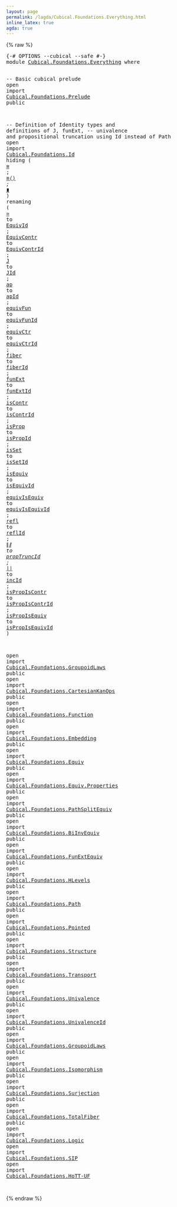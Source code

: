 ```yaml
---
layout: page
permalink: /lagda/Cubical.Foundations.Everything.html
inline_latex: true
agda: true
---
```

<body>
{% raw %}
<pre class="Agda">
<a id="1" class="Symbol">{-#</a> <a id="5" class="Keyword">OPTIONS</a> <a id="13" class="Pragma">--cubical</a> <a id="23" class="Pragma">--safe</a> <a id="30" class="Symbol">#-}</a>
<a id="34" class="Keyword">module</a> <a id="41" href="Cubical.Foundations.Everything.html" class="Module">Cubical.Foundations.Everything</a> <a id="72" class="Keyword">where</a>

<a id="79" class="Comment">-- Basic cubical prelude</a>
<a id="104" class="Keyword">open</a> <a id="109" class="Keyword">import</a> <a id="116" href="Cubical.Foundations.Prelude.html" class="Module">Cubical.Foundations.Prelude</a> <a id="144" class="Keyword">public</a>

<a id="152" class="Comment">-- Definition of Identity types and definitions of J, funExt,</a>
<a id="214" class="Comment">-- univalence and propositional truncation using Id instead of Path</a>
<a id="282" class="Keyword">open</a> <a id="287" class="Keyword">import</a> <a id="294" href="Cubical.Foundations.Id.html" class="Module">Cubical.Foundations.Id</a>
  <a id="319" class="Keyword">hiding</a> <a id="326" class="Symbol">(</a> <a id="328" href="Cubical.Core.Id.html#1063" class="Function Operator">_≡_</a> <a id="332" class="Symbol">;</a> <a id="334" href="Cubical.Foundations.Id.html#2986" class="Function Operator">_≡⟨_⟩_</a> <a id="341" class="Symbol">;</a> <a id="343" href="Cubical.Foundations.Id.html#3057" class="Function Operator">_∎</a> <a id="346" class="Symbol">)</a>
  <a id="350" class="Keyword">renaming</a> <a id="359" class="Symbol">(</a> <a id="361" href="Cubical.Foundations.Id.html#4632" class="Function Operator">_≃_</a>           <a id="375" class="Symbol">to</a> <a id="_≃_"></a><a id="378" href="Cubical.Foundations.Everything.html#378" class="Function Operator">EquivId</a>
           <a id="397" class="Symbol">;</a> <a id="399" href="Cubical.Foundations.Id.html#9046" class="Function">EquivContr</a>    <a id="413" class="Symbol">to</a> <a id="EquivContr"></a><a id="416" href="Cubical.Foundations.Everything.html#416" class="Function">EquivContrId</a>
           <a id="440" class="Symbol">;</a> <a id="442" href="Cubical.Foundations.Id.html#2136" class="Function">J</a>             <a id="456" class="Symbol">to</a> <a id="459" href="Cubical.Foundations.Everything.html#459" class="Function">JId</a>
           <a id="474" class="Symbol">;</a> <a id="476" href="Cubical.Foundations.Id.html#2757" class="Function">ap</a>            <a id="490" class="Symbol">to</a> <a id="ap"></a><a id="493" href="Cubical.Foundations.Everything.html#493" class="Function">apId</a>
           <a id="509" class="Symbol">;</a> <a id="511" href="Cubical.Foundations.Id.html#4725" class="Function">equivFun</a>      <a id="525" class="Symbol">to</a> <a id="equivFun"></a><a id="528" href="Cubical.Foundations.Everything.html#528" class="Function">equivFunId</a>
           <a id="550" class="Symbol">;</a> <a id="552" href="Cubical.Foundations.Id.html#4878" class="Function">equivCtr</a>      <a id="566" class="Symbol">to</a> <a id="equivCtr"></a><a id="569" href="Cubical.Foundations.Everything.html#569" class="Function">equivCtrId</a>
           <a id="591" class="Symbol">;</a> <a id="593" href="Cubical.Foundations.Id.html#4163" class="Function">fiber</a>          <a id="608" class="Symbol">to</a> <a id="fiber"></a><a id="611" href="Cubical.Foundations.Everything.html#611" class="Function">fiberId</a>
           <a id="630" class="Symbol">;</a> <a id="632" href="Cubical.Foundations.Id.html#3986" class="Function">funExt</a>        <a id="646" class="Symbol">to</a> <a id="funExt"></a><a id="649" href="Cubical.Foundations.Everything.html#649" class="Function">funExtId</a>
           <a id="669" class="Symbol">;</a> <a id="671" href="Cubical.Foundations.Id.html#4280" class="Function">isContr</a>       <a id="685" class="Symbol">to</a> <a id="isContr"></a><a id="688" href="Cubical.Foundations.Everything.html#688" class="Function">isContrId</a>
           <a id="709" class="Symbol">;</a> <a id="711" href="Cubical.Foundations.Id.html#4344" class="Function">isProp</a>        <a id="725" class="Symbol">to</a> <a id="isProp"></a><a id="728" href="Cubical.Foundations.Everything.html#728" class="Function">isPropId</a>
           <a id="748" class="Symbol">;</a> <a id="750" href="Cubical.Foundations.Id.html#4399" class="Function">isSet</a>         <a id="764" class="Symbol">to</a> <a id="isSet"></a><a id="767" href="Cubical.Foundations.Everything.html#767" class="Function">isSetId</a>
           <a id="786" class="Symbol">;</a> <a id="788" href="Cubical.Foundations.Id.html#4468" class="Record">isEquiv</a>       <a id="802" class="Symbol">to</a> <a id="isEquiv"></a><a id="805" href="Cubical.Foundations.Everything.html#805" class="Record">isEquivId</a>
           <a id="826" class="Symbol">;</a> <a id="828" href="Cubical.Foundations.Id.html#4788" class="Function">equivIsEquiv</a>  <a id="842" class="Symbol">to</a> <a id="equivIsEquiv"></a><a id="845" href="Cubical.Foundations.Everything.html#845" class="Function">equivIsEquivId</a>
           <a id="871" class="Symbol">;</a> <a id="873" href="Cubical.Foundations.Id.html#1974" class="Function">refl</a>           <a id="888" class="Symbol">to</a> <a id="refl"></a><a id="891" href="Cubical.Foundations.Everything.html#891" class="Function">reflId</a>
           <a id="909" class="Symbol">;</a> <a id="911" href="Cubical.HITs.PropositionalTruncation.Base.html#259" class="Datatype Operator">∥_∥</a>           <a id="925" class="Symbol">to</a> <a id="Base.∥_∥"></a><a id="928" href="Cubical.Foundations.Everything.html#928" class="Datatype Operator">propTruncId</a>
           <a id="951" class="Symbol">;</a> <a id="953" href="Cubical.HITs.PropositionalTruncation.Base.html#297" class="InductiveConstructor Operator">∣_∣</a>           <a id="967" class="Symbol">to</a> <a id="Base.∥_∥.∣_∣"></a><a id="970" href="Cubical.Foundations.Everything.html#970" class="InductiveConstructor Operator">incId</a>
           <a id="987" class="Symbol">;</a> <a id="989" href="Cubical.Foundations.Id.html#7152" class="Function">isPropIsContr</a> <a id="1003" class="Symbol">to</a> <a id="isPropIsContr"></a><a id="1006" href="Cubical.Foundations.Everything.html#1006" class="Function">isPropIsContrId</a>
           <a id="1033" class="Symbol">;</a> <a id="1035" href="Cubical.Foundations.Id.html#7862" class="Function">isPropIsEquiv</a> <a id="1049" class="Symbol">to</a> <a id="isPropIsEquiv"></a><a id="1052" href="Cubical.Foundations.Everything.html#1052" class="Function">isPropIsEquivId</a>
           <a id="1079" class="Symbol">)</a>

<a id="1082" class="Keyword">open</a> <a id="1087" class="Keyword">import</a> <a id="1094" href="Cubical.Foundations.GroupoidLaws.html" class="Module">Cubical.Foundations.GroupoidLaws</a> <a id="1127" class="Keyword">public</a>
<a id="1134" class="Keyword">open</a> <a id="1139" class="Keyword">import</a> <a id="1146" href="Cubical.Foundations.CartesianKanOps.html" class="Module">Cubical.Foundations.CartesianKanOps</a> <a id="1182" class="Keyword">public</a>
<a id="1189" class="Keyword">open</a> <a id="1194" class="Keyword">import</a> <a id="1201" href="Cubical.Foundations.Function.html" class="Module">Cubical.Foundations.Function</a> <a id="1230" class="Keyword">public</a>
<a id="1237" class="Keyword">open</a> <a id="1242" class="Keyword">import</a> <a id="1249" href="Cubical.Foundations.Embedding.html" class="Module">Cubical.Foundations.Embedding</a> <a id="1279" class="Keyword">public</a>
<a id="1286" class="Keyword">open</a> <a id="1291" class="Keyword">import</a> <a id="1298" href="Cubical.Foundations.Equiv.html" class="Module">Cubical.Foundations.Equiv</a> <a id="1324" class="Keyword">public</a>
<a id="1331" class="Keyword">open</a> <a id="1336" class="Keyword">import</a> <a id="1343" href="Cubical.Foundations.Equiv.Properties.html" class="Module">Cubical.Foundations.Equiv.Properties</a> <a id="1380" class="Keyword">public</a>
<a id="1387" class="Keyword">open</a> <a id="1392" class="Keyword">import</a> <a id="1399" href="Cubical.Foundations.PathSplitEquiv.html" class="Module">Cubical.Foundations.PathSplitEquiv</a> <a id="1434" class="Keyword">public</a>
<a id="1441" class="Keyword">open</a> <a id="1446" class="Keyword">import</a> <a id="1453" href="Cubical.Foundations.BiInvEquiv.html" class="Module">Cubical.Foundations.BiInvEquiv</a> <a id="1484" class="Keyword">public</a>
<a id="1491" class="Keyword">open</a> <a id="1496" class="Keyword">import</a> <a id="1503" href="Cubical.Foundations.FunExtEquiv.html" class="Module">Cubical.Foundations.FunExtEquiv</a> <a id="1535" class="Keyword">public</a>
<a id="1542" class="Keyword">open</a> <a id="1547" class="Keyword">import</a> <a id="1554" href="Cubical.Foundations.HLevels.html" class="Module">Cubical.Foundations.HLevels</a> <a id="1582" class="Keyword">public</a>
<a id="1589" class="Keyword">open</a> <a id="1594" class="Keyword">import</a> <a id="1601" href="Cubical.Foundations.Path.html" class="Module">Cubical.Foundations.Path</a> <a id="1626" class="Keyword">public</a>
<a id="1633" class="Keyword">open</a> <a id="1638" class="Keyword">import</a> <a id="1645" href="Cubical.Foundations.Pointed.html" class="Module">Cubical.Foundations.Pointed</a> <a id="1673" class="Keyword">public</a>
<a id="1680" class="Keyword">open</a> <a id="1685" class="Keyword">import</a> <a id="1692" href="Cubical.Foundations.Structure.html" class="Module">Cubical.Foundations.Structure</a> <a id="1722" class="Keyword">public</a>
<a id="1729" class="Keyword">open</a> <a id="1734" class="Keyword">import</a> <a id="1741" href="Cubical.Foundations.Transport.html" class="Module">Cubical.Foundations.Transport</a> <a id="1771" class="Keyword">public</a>
<a id="1778" class="Keyword">open</a> <a id="1783" class="Keyword">import</a> <a id="1790" href="Cubical.Foundations.Univalence.html" class="Module">Cubical.Foundations.Univalence</a> <a id="1821" class="Keyword">public</a>
<a id="1828" class="Keyword">open</a> <a id="1833" class="Keyword">import</a> <a id="1840" href="Cubical.Foundations.UnivalenceId.html" class="Module">Cubical.Foundations.UnivalenceId</a> <a id="1873" class="Keyword">public</a>
<a id="1880" class="Keyword">open</a> <a id="1885" class="Keyword">import</a> <a id="1892" href="Cubical.Foundations.GroupoidLaws.html" class="Module">Cubical.Foundations.GroupoidLaws</a> <a id="1925" class="Keyword">public</a>
<a id="1932" class="Keyword">open</a> <a id="1937" class="Keyword">import</a> <a id="1944" href="Cubical.Foundations.Isomorphism.html" class="Module">Cubical.Foundations.Isomorphism</a> <a id="1976" class="Keyword">public</a>
<a id="1983" class="Keyword">open</a> <a id="1988" class="Keyword">import</a> <a id="1995" href="Cubical.Foundations.Surjection.html" class="Module">Cubical.Foundations.Surjection</a> <a id="2026" class="Keyword">public</a>
<a id="2033" class="Keyword">open</a> <a id="2038" class="Keyword">import</a> <a id="2045" href="Cubical.Foundations.TotalFiber.html" class="Module">Cubical.Foundations.TotalFiber</a> <a id="2076" class="Keyword">public</a>
<a id="2083" class="Keyword">open</a> <a id="2088" class="Keyword">import</a> <a id="2095" href="Cubical.Foundations.Logic.html" class="Module">Cubical.Foundations.Logic</a>
<a id="2121" class="Keyword">open</a> <a id="2126" class="Keyword">import</a> <a id="2133" href="Cubical.Foundations.SIP.html" class="Module">Cubical.Foundations.SIP</a>
<a id="2157" class="Keyword">open</a> <a id="2162" class="Keyword">import</a> <a id="2169" href="Cubical.Foundations.HoTT-UF.html" class="Module">Cubical.Foundations.HoTT-UF</a>

</pre>
{% endraw %}
</body>